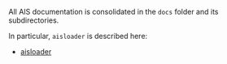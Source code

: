 All AIS documentation is consolidated in the `docs` folder and its subdirectories.

In particular, `aisloader` is described here:

* [aisloader](/docs/aisloader.md)

